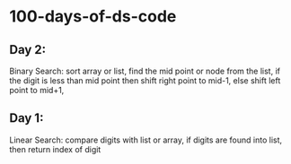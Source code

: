 # 100-days-of-ds-code

## Day 2:
Binary Search: sort array or list, find the mid point or node from the list, if the digit is less than mid point then shift right point to mid-1, else shift left point to mid+1, 

## Day 1:
Linear Search: compare digits with list or array, if digits are found into list, then return index of digit

